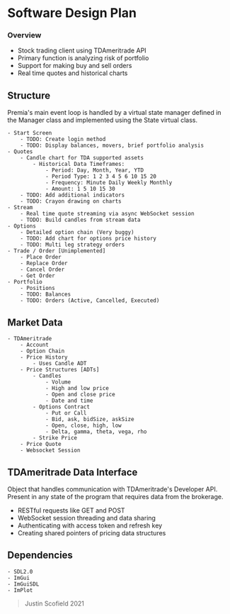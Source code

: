 
# Software Design Plan

### Overview
- Stock trading client using TDAmeritrade API
- Primary function is analyzing risk of portfolio 
- Support for making buy and sell orders
- Real time quotes and historical charts

## Structure
Premia's main event loop is handled by a virtual state manager defined in the Manager class and implemented using the State virtual class. 

	- Start Screen
		- TODO: Create login method
		- TODO: Display balances, movers, brief portfolio analysis 
	- Quotes
		- Candle chart for TDA supported assets
			- Historical Data Timeframes:
				- Period: Day, Month, Year, YTD
				- Period Type: 1 2 3 4 5 6 10 15 20
				- Frequency: Minute Daily Weekly Monthly
				- Amount: 1 5 10 15 30
		- TODO: Add additional indicators
		- TODO: Crayon drawing on charts
	- Stream
		- Real time quote streaming via async WebSocket session
		- TODO: Build candles from stream data 
	- Options
		- Detailed option chain (Very buggy)
		- TODO: Add chart for options price history 
		- TODO: Multi leg strategy orders 
	- Trade / Order [Unimplemented] 
		- Place Order
		- Replace Order
		- Cancel Order 
		- Get Order
	- Portfolio
		- Positions
		- TODO: Balances
		- TODO: Orders (Active, Cancelled, Executed)
	
## Market Data 
	- TDAmeritrade 
		- Account
		- Option Chain 
		- Price History
			- Uses Candle ADT
		- Price Structures [ADTs]
			- Candles
				- Volume
				- High and low price
				- Open and close price
				- Date and time
			- Options Contract
				- Put or Call
				- Bid, ask, bidSize, askSize
				- Open, close, high, low
				- Delta, gamma, theta, vega, rho
			- Strike Price
		- Price Quote
		- Websocket Session

## TDAmeritrade Data Interface
Object that handles communication with TDAmeritrade's Developer API. Present in any state of the program that requires data from the brokerage. 
-	RESTful requests like GET and POST 
-	WebSocket session threading and data sharing
-	Authenticating with access token and refresh key
-	Creating shared pointers of pricing data structures 

## Dependencies
	- SDL2.0
	- ImGui
	- ImGuiSDL
	- ImPlot

> Justin Scofield 2021
